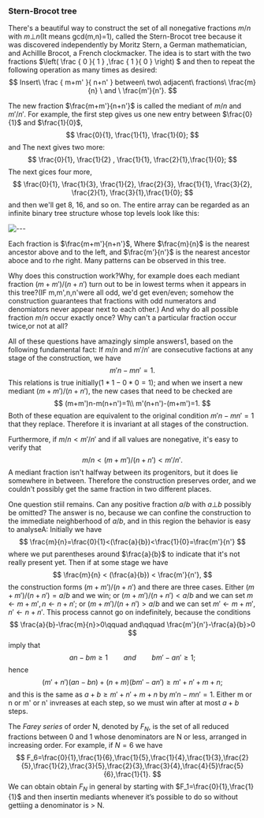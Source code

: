 ### Stern-Brocot tree
There's a beautiful way to construct the set of all nonegative fractions $m/n$ with $m\bot n$(It means gcd(m,n)=1), called the Stern-Brocot tree because it was discovered independently by Moritz Stern, a German mathematician, and Achillle Brocot, a French clockmacker. The idea is to start with the two fractions $\left( \frac { 0 }{ 1 } ,\frac { 1 }{ 0 }  \right) $ and then to repeat the following operation as many times as desired:
$$
Insert\ \frac { m+m' }{ n+n' }  between\ two\ adjacent\ fractions\ \frac{m}{n} \ and \ \frac{m'}{n'}.
$$

The new fraction $\frac{m+m'}{n+n'}$ is called the mediant of $m/n$ and $m'/n'$. For example, the first step gives us one new entry between $\frac{0}{1}$ and $\frac{1}{0}$,
$$
\frac{0}{1}, \frac{1}{1}, \frac{1}{0};
$$
and The next gives two more:
$$
\frac{0}{1}, \frac{1}{2} , \frac{1}{1}, \frac{2}{1},\frac{1}{0};
$$
The next gices four more,
$$
\frac{0}{1}, \frac{1}{3}, \frac{1}{2}, \frac{2}{3}, \frac{1}{1}, \frac{3}{2}, \frac{2}{1}, \frac{3}{1},\frac{1}{0};
$$
and then we'll get 8, 16, and so on. The entire array can be regarded as an infinite binary tree structure whose top levels look like this:

![---](http://)

Each fraction is $\frac{m+m'}{n+n'}$, Where $\frac{m}{n}$ is the nearest ancestor above and to the left, and $\frac{m'}{n'}$ is the nearest ancestor aboce and to rhe right. Many patterns can be observed in this tree.

Why does this construction work?Why, for example does each mediant fraction $(m+m')/(n+n')$ turn out to be in lowest terms when it appears in this tree?(IF m,m',n,n'were all odd, we'd get even/even; somehow the construction guarantees that fractions with odd numerators and denomiators never appear next to each other.) And why do all possible fraction $m/n$ occur exactly once? Why can't a particular fraction occur twice,or not at all?

All of these questions have amazingly simple answers1, based on the following fundamental fact: If $m/n$ and $m'/n'$ are consecutive factions at any stage of the construction, we have
$$
m'n-mn'=1.
$$
This relations is true initially($1*1-0*0=1$); and when we insert a new mediant $(m+m')/(n+n')$, the new cases that need to be checked are
$$
(m+m')n-m(n+n')=1\\
m'(n+n')-(m+m')=1.
$$
Both of these equation are equivalent to the original condition $m'n-mn'=1$ that they replace. Therefore it is invariant at all stages of the construction.

Furthermore, if $m/n<m'/n'$ and if all values are nonegative, it's easy to verify that
$$
m/n<(m+m')/(n+n')<m'/n'.
$$
A mediant fraction isn't halfway between its progenitors, but it does lie somewhere in between. Therefore the construction preserves order, and we couldn't possibly get the same fraction in two different places.

One question stiil remains. Can any positive fraction $a/b$ with $a\bot b$ possibly be omitted? The answer is no, because we can confine the construction to the immediate neighberhood of $a/b$, and in this region the behavior is easy to analyseA: Initially we have
$$
\frac{m}{n}=\frac{0}{1}<(\frac{a}{b})<\frac{1}{0}=\frac{m'}{n'}
$$
where we put parentheses around $\frac{a}{b}$ to indicate that it's not really present yet. Then if at some stage we have
$$
\frac{m}{n} < (\frac{a}{b}) < \frac{m'}{n'},
$$
the construction forms $(m+m')/(n+n')$ and there are three cases. Either $(m+m')/(n+n')=a/b$ and we win; or $(m+m')/(n+n')<a/b$ and we can set $m\leftarrow m+m', n\leftarrow n+n'$; or $(m+m')/(n+n')>a/b$ and we can set $m'\leftarrow m+m', n'\leftarrow n+n'$. This process cannot go on indefinitely, because the conditions
$$
\frac{a}{b}-\frac{m}{n}>0\qquad and\qquad \frac{m'}{n'}-\frac{a}{b}>0 
$$
imply that 
$$
an-bm\ge 1\qquad and \qquad bm'-an'\ge 1;
$$
hence
$$
(m'+n')(an-bn)+(n+m)(bm'-an')\ge m'+n'+m+n;
$$
and this is the same as $a+b\ge m'+n'+m+n$ by $m'n-mn'=1$. Either m or n or m' or n' invreases at each step, so we must win after at most $a+b$ steps.

The <em>Farey series</em> of order N, denoted by $F_N$, is the set of all reduced fractions between 0 and 1 whose denominators are N or less, arranged in increasing order. For example, if $N=6$ we have
$$
F_6=\frac{0}{1},\frac{1}{6},\frac{1}{5},\frac{1}{4},\frac{1}{3},\frac{2}{5},\frac{1}{2},\frac{3}{5},\frac{2}{3},\frac{3}{4},\frac{4}{5}\frac{5}{6},\frac{1}{1}.
$$
We can obtain obtain $F_N$ in general by starting with $F_1=\frac{0}{1},\frac{1}{1}$ and then insertin mediants whenever it’s possible to do so without gettiing a denominator is > N.
